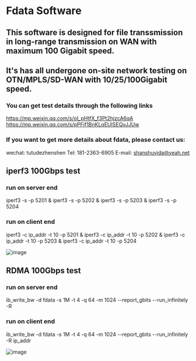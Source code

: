 # Fdata Software
## This software is designed for file transsmission in long-range transmission on WAN with maximum 100 Gigabit speed.
## It's has all undergone on-site network testing on OTN/MPLS/SD-WAN with 10/25/100Gigabit speed.
### You can get test details through the following links
https://mp.weixin.qq.com/s/oI_pHtfX_f3Pt2hjzcA6qA
https://mp.weixin.qq.com/s/pPFif1BnKLqEUISEQvJJUw
### If you want to get more details about fdata, please contact us: 
wechat: tutudezhenshen
Tel: 181-2363-6905
E-mail: shanshuyida@yeah.net

## iperf3 100Gbps test
### run on server end
iperf3 -s -p 5201 & iperf3 -s -p 5202 & iperf3 -s -p 5203 & iperf3 -s -p 5204

### run on client end
iperf3 -c ip_addr -t 10 -p 5201 & iperf3 -c ip_addr -t 10 -p 5202 & iperf3 -c ip_addr -t 10 -p 5203 & iperf3 -c ip_addr -t 10 -p 5204

![image](https://github.com/user-attachments/assets/76c777f6-a96f-4218-8852-340b98e64791)


## RDMA 100Gbps test
### run on server end
ib_write_bw -d fdata -s 1M -t 4 -q 64 -m 1024 --report_gbits --run_infinitely -R

### run on client end
ib_write_bw -d fdata -s 1M -t 4 -q 64 -m 1024 --report_gbits --run_infinitely -R ip_addr

![image](https://github.com/user-attachments/assets/f30adce6-21d7-4b8d-8fdb-3e0ac868759b)
